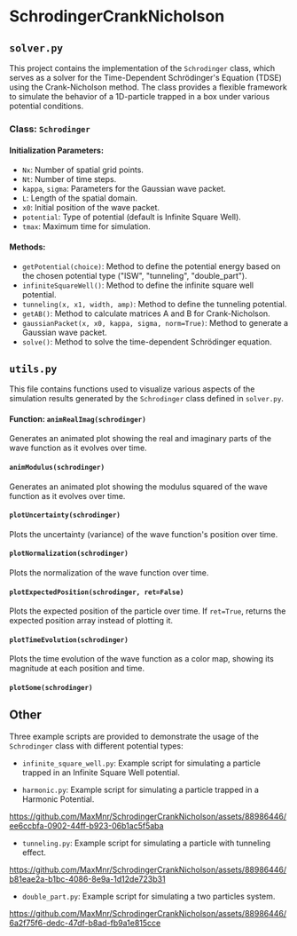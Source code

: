 # SchrodingerCrankNicholson

## `solver.py`
This project contains the implementation of the `Schrodinger` class, which serves as a solver for the Time-Dependent Schrödinger's Equation (TDSE) using the Crank-Nicholson method. The class provides a flexible framework to simulate the behavior of a 1D-particle trapped in a box under various potential conditions.

### Class: `Schrodinger`

#### Initialization Parameters:
- `Nx`: Number of spatial grid points.
- `Nt`: Number of time steps.
- `kappa`, `sigma`: Parameters for the Gaussian wave packet.
- `L`: Length of the spatial domain.
- `x0`: Initial position of the wave packet.
- `potential`: Type of potential (default is Infinite Square Well).
- `tmax`: Maximum time for simulation.

#### Methods:
- `getPotential(choice)`: Method to define the potential energy based on the chosen potential type ("ISW", "tunneling", "double_part").
- `infiniteSquareWell()`: Method to define the infinite square well potential.
- `tunneling(x, x1, width, amp)`: Method to define the tunneling potential.
- `getAB()`: Method to calculate matrices A and B for Crank-Nicholson.
- `gaussianPacket(x, x0, kappa, sigma, norm=True)`: Method to generate a Gaussian wave packet.
- `solve()`: Method to solve the time-dependent Schrödinger equation.

## `utils.py`

This file contains functions used to visualize various aspects of the simulation results generated by the `Schrodinger` class defined in `solver.py`.

#### Function: `animRealImag(schrodinger)`

Generates an animated plot showing the real and imaginary parts of the wave function as it evolves over time.

#### `animModulus(schrodinger)`

Generates an animated plot showing the modulus squared of the wave function as it evolves over time.

####  `plotUncertainty(schrodinger)`

Plots the uncertainty (variance) of the wave function's position over time.

#### `plotNormalization(schrodinger)`

Plots the normalization of the wave function over time.

#### `plotExpectedPosition(schrodinger, ret=False)`

Plots the expected position of the particle over time. If `ret=True`, returns the expected position array instead of plotting it.

#### `plotTimeEvolution(schrodinger)`

Plots the time evolution of the wave function as a color map, showing its magnitude at each position and time.

#### `plotSome(schrodinger)`

## Other

Three example scripts are provided to demonstrate the usage of the `Schrodinger` class with different potential types:
- `infinite_square_well.py`: Example script for simulating a particle trapped in an Infinite Square Well potential.

  
- `harmonic.py`: Example script for simulating a particle trapped in a Harmonic Potential.

https://github.com/MaxMnr/SchrodingerCrankNicholson/assets/88986446/ee6ccbfa-0902-44ff-b923-06b1ac5f5aba

- `tunneling.py`: Example script for simulating a particle with tunneling effect.
  

https://github.com/MaxMnr/SchrodingerCrankNicholson/assets/88986446/b81eae2a-b1bc-4086-8e9a-1d12de723b31


- `double_part.py`: Example script for simulating a two particles system.


https://github.com/MaxMnr/SchrodingerCrankNicholson/assets/88986446/6a2f75f6-dedc-47df-b8ad-fb9a1e815cce




